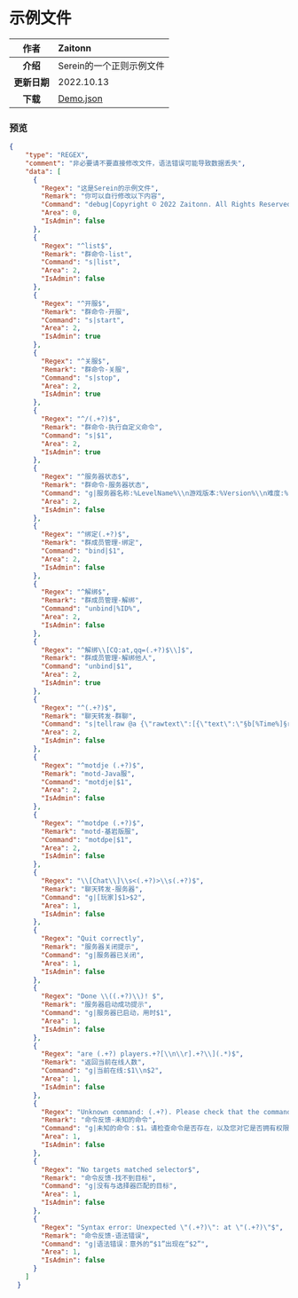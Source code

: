 # 示例文件

|     作者     | Zaitonn                                                                                                               |
| :----------: | :-------------------------------------------------------------------------------------------------------------------- |
|   **介绍**   | Serein的一个正则示例文件                                                                                              |
| **更新日期** | 2022.10.13                                                                                                            |
|   **下载**   | [Demo.json](https://download.serein.cc/https://raw.githubusercontent.com/Zaitonn/Serein-Docs/publish/JSON/Demo.json) |

### 预览

```json
{
    "type": "REGEX",
    "comment": "非必要请不要直接修改文件，语法错误可能导致数据丢失",
    "data": [
      {
        "Regex": "这是Serein的示例文件",
        "Remark": "你可以自行修改以下内容",
        "Command": "debug|Copyright © 2022 Zaitonn. All Rights Reserved.",
        "Area": 0,
        "IsAdmin": false
      },
      {
        "Regex": "^list$",
        "Remark": "群命令-list",
        "Command": "s|list",
        "Area": 2,
        "IsAdmin": false
      },
      {
        "Regex": "^开服$",
        "Remark": "群命令-开服",
        "Command": "s|start",
        "Area": 2,
        "IsAdmin": true
      },
      {
        "Regex": "^关服$",
        "Remark": "群命令-关服",
        "Command": "s|stop",
        "Area": 2,
        "IsAdmin": true
      },
      {
        "Regex": "^/(.+?)$",
        "Remark": "群命令-执行自定义命令",
        "Command": "s|$1",
        "Area": 2,
        "IsAdmin": true
      },
      {
        "Regex": "^服务器状态$",
        "Remark": "群命令-服务器状态",
        "Command": "g|服务器名称:%LevelName%\\n游戏版本:%Version%\\n难度:%Difficulty%\\n运行状态:%Status%\\n在线人数:%OnlinePlayer%/%MaxPlayer%\\n本次运行时长:%RunTime%\\n内存占用率:%RAMPercentage%%\\nCPU:%CPUName%(%CPUPercentage%%)",
        "Area": 2,
        "IsAdmin": false
      },
      {
        "Regex": "^绑定(.+?)$",
        "Remark": "群成员管理-绑定",
        "Command": "bind|$1",
        "Area": 2,
        "IsAdmin": false
      },
      {
        "Regex": "^解绑$",
        "Remark": "群成员管理-解绑",
        "Command": "unbind|%ID%",
        "Area": 2,
        "IsAdmin": false
      },
      {
        "Regex": "^解绑\\[CQ:at,qq=(.+?)$\\]$",
        "Remark": "群成员管理-解绑他人",
        "Command": "unbind|$1",
        "Area": 2,
        "IsAdmin": true
      },
      {
        "Regex": "^(.+?)$",
        "Remark": "聊天转发-群聊",
        "Command": "s|tellraw @a {\"rawtext\":[{\"text\":\"§b[%Time%]§r%ShownName%:$1\"}]}",
        "Area": 2,
        "IsAdmin": false
      },
      {
        "Regex": "^motdje (.+?)$",
        "Remark": "motd-Java服",
        "Command": "motdje|$1",
        "Area": 2,
        "IsAdmin": false
      },
      {
        "Regex": "^motdpe (.+?)$",
        "Remark": "motd-基岩版服",
        "Command": "motdpe|$1",
        "Area": 2,
        "IsAdmin": false
      },
      {
        "Regex": "\\[Chat\\]\\s<(.+?)>\\s(.+?)$",
        "Remark": "聊天转发-服务器",
        "Command": "g|[玩家]$1>$2",
        "Area": 1,
        "IsAdmin": false
      },
      {
        "Regex": "Quit correctly",
        "Remark": "服务器关闭提示",
        "Command": "g|服务器已关闭",
        "Area": 1,
        "IsAdmin": false
      },
      {
        "Regex": "Done \\((.+?)\\)! $",
        "Remark": "服务器启动成功提示",
        "Command": "g|服务器已启动，用时$1",
        "Area": 1,
        "IsAdmin": false
      },
      {
        "Regex": "are (.+?) players.+?[\\n\\r].+?\\](.*)$",
        "Remark": "返回当前在线人数",
        "Command": "g|当前在线:$1\\n$2",
        "Area": 1,
        "IsAdmin": false
      },
      {
        "Regex": "Unknown command: (.+?). Please check that the command exists and that you have permission to use it.$",
        "Remark": "命令反馈-未知的命令",
        "Command": "g|未知的命令：$1。请检查命令是否存在，以及您对它是否拥有权限",
        "Area": 1,
        "IsAdmin": false
      },
      {
        "Regex": "No targets matched selector$",
        "Remark": "命令反馈-找不到目标",
        "Command": "g|没有与选择器匹配的目标",
        "Area": 1,
        "IsAdmin": false
      },
      {
        "Regex": "Syntax error: Unexpected \"(.+?)\": at \"(.+?)\"$",
        "Remark": "命令反馈-语法错误",
        "Command": "g|语法错误：意外的“$1”出现在“$2”",
        "Area": 1,
        "IsAdmin": false
      }
    ]
  }
```
